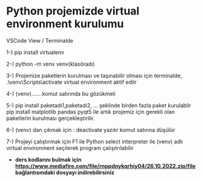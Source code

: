 # Python projemizde virtual environment kurulumu
 VSCode View / Terminalde

1-) pip install virtualenv <ENTER>

2-) python -m venv venv(klasöradı)

3-) Projemize paketlerin kurulması ve taşınabilir olması için
   terminalde, 
   .\venv\Scripts\activate
   virtual environment aktif edilr

4-) (venv).......komut satırında bu gözükmeli

5-) pip install paketadı1,paketadı2, ... şeklinde birden fazla paket kurulablir
    pip install matplotlib pandas pyqt5
ile artık projemiz için gerekli olan paketlerin kurulması gerçekleştirilir.

6-) (venv) dan çıkmak için : deactivate yazılır komut satırına düşülür

7-) Projeyi çalıştırmak için F1 ile Python select interpreter ile 
    (venv) adlı virtual environment seçilerek program çalışıtrılabilir

- **ders kodlarını bulmak için https://www.mediafire.com/file/rnppdnykqrhiy04/26.10.2022.zip/file bağlantısındaki dosyayı indirebilirsiniz**
